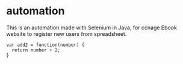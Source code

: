 # automation
This is an automation made with Selenium in Java, for ccnage Ebook website to register new users from spreadsheet.

```
var add2 = function(number) {
  return number + 2;
}
```
